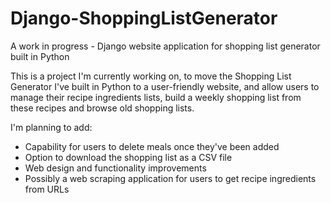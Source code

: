 # Django-ShoppingListGenerator
A work in progress - Django website application for shopping list generator built in Python

This is a project I'm currently working on, to move the Shopping List Generator I've built in Python to a user-friendly website, and allow users to manage their recipe ingredients lists, build a weekly shopping list from these recipes and browse old shopping lists. 

I'm planning to add:
* Capability for users to delete meals once they've been added
* Option to download the shopping list as a CSV file
* Web design and functionality improvements
* Possibly a web scraping application for users to get recipe ingredients from URLs
